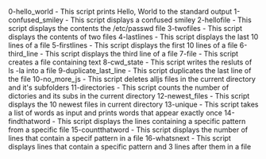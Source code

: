 0-hello_world - This script prints Hello, World to the standard output
1-confused_smiley - This script displays a confused smiley
2-hellofile - This script displays the contents the /etc/passwd file
3-twofiles - This script displays the contents of two files
4-lastlines - This script displays the last 10 lines of a file
5-firstlines - This script displays the first 10 lines of a file
6-third_line - This script displays the third line of a file
7-file - This script creates a file containing text
8-cwd_state - This script writes the resluts of ls -la into a file
9-duplicate_last_line - This script duplicates the last line of the file
10-no_more_js - This script deletes alljs files in the current directory and it's subfolders
11-directories - This script counts the number of dictories and its subs in the current directory
12-newest_files - This script displays the 10 newest files in current directory
13-unique - This script takes a list of words as input and prints words that appear exactly once
14-findthatword - This script displays the lines containing a specific pattern from a specific file
15-countthatword - This script displays the number of lines that contain a specif pattern in a file
16-whatsnext - This script displays lines that contain a specific pattern and 3 lines after them in a file
